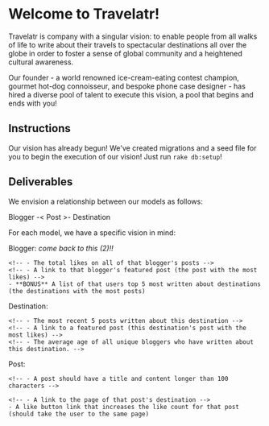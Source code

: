 # Welcome to Travelatr!

Travelatr is company with a singular vision: to enable people from all walks of life to write about their travels to spectacular destinations all over the globe in order to foster a sense of global community and a heightened cultural awareness.

Our founder - a world renowned ice-cream-eating contest champion, gourmet hot-dog connoisseur, and bespoke phone case designer - has hired a diverse pool of talent to execute this vision, a pool that begins and ends with you!

## Instructions

Our vision has already begun! We've created migrations and a seed file for you to begin the execution of our vision! Just run `rake db:setup`!

## Deliverables

We envision a relationship between our models as follows:

Blogger -< Post >- Destination


For each model, we have a specific vision in mind:

Blogger: *come back to this  (2)!!*

<!-- 1. Users should be able to create a new blogger
 	- Bloggers should have unique names and ages above 0, and their bio should be over 30 characters long. -->
<!-- 2. Users should be able to see the profile page of a blogger. On this page, a user should see: -->
	<!-- - The total likes on all of that blogger's posts -->
	<!-- - A link to that blogger's featured post (the post with the most likes) -->
	- **BONUS** A list of that users top 5 most written about destinations (the destinations with the most posts)

Destination:

<!-- 1. Users should be able to see a destination profile page. On this page, a user should see: -->
	<!-- - The most recent 5 posts written about this destination -->
	<!-- - A link to a featured post (this destination's post with the most likes) -->
	<!-- - The average age of all unique bloggers who have written about this destination. -->

Post:

<!-- 1. Users should be able to create and edit a post
	- Users should be able to select a blogger from a dropdown menu
	- Users should be able to select a destination from a dropdown menu -->
	<!-- - A post should have a title and content longer than 100 characters -->
<!-- 2. Users should be able to see a post's page with its title and content displayed. On this page, a user should see:
	- A link to the page of that post's author -->
	<!-- - A link to the page of that post's destination -->
	- A like button link that increases the like count for that post (should take the user to the same page)
